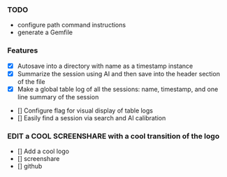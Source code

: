 ### TODO
- configure path command instructions
- generate a Gemfile

### Features
- [x] Autosave into a directory with name as a timestamp instance 
- [x] Summarize the session using AI and then save into the header section of the file
- [x] Make a global table log of all the sessions: name, timestamp, and one line summary of the session
- [] Configure flag for visual display of table logs 
- [] Easily find a session via search and AI calibration

### EDIT a COOL SCREENSHARE with a cool transition of the logo
- [] Add a cool logo
- [] screenshare 
- [] github
